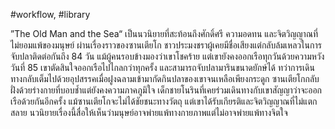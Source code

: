 #workflow, #library

”The Old Man and the Sea“ เป็นนวนิยายที่สะท้อนถึงศักดิ์ศรี ความอดทน และจิตวิญญาณที่ไม่ยอมแพ้ของมนุษย์ ผ่านเรื่องราวของซานเตียโก ชาวประมงชราผู้เคยมีชื่อเสียงแต่กลับล้มเหลวในการจับปลาติดต่อกันถึง 84 วัน แม้ผู้คนรอบข้างมองว่าเขาโชคร้าย แต่เขายังคงออกเรือทุกวันด้วยความหวัง วันที่ 85 เขาตัดสินใจออกเรือไปไกลกว่าทุกครั้ง และสามารถจับปลามารินขนาดยักษ์ได้ ทว่าการเดินทางกลับเต็มไปด้วยอุปสรรคเมื่อฝูงฉลามเข้ามากัดกินปลาของเขาจนเหลือเพียงกระดูก ซานเตียโกกลับฝั่งด้วยร่างกายที่บอบช้ำแต่ยังคงความภาคภูมิใจ เด็กชายโนรินที่เคยร่วมเดินทางกับเขาสัญญาว่าจะออกเรือด้วยกันอีกครั้ง แม้ซานเตียโกจะไม่ได้ชัยชนะทางวัตถุ แต่เขาได้รับเกียรติและจิตวิญญาณที่ไม่แตกสลาย นวนิยายเรื่องนี้สื่อให้เห็นว่ามนุษย์อาจพ่ายแพ้ทางกายภาพแต่ไม่อาจพ่ายแพ้ทางจิตใจ